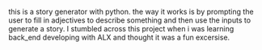 this is a story generator with python. the way it works is by prompting the user to fill in adjectives to describe something and then use the inputs to generate a story. I stumbled across this project when i was learning back_end developing with ALX and thought it was a fun excersise.
